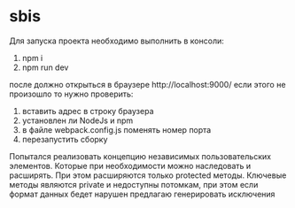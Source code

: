 # sbis
Для запуска проекта необходимо выполнить в консоли:

1) npm i
2) npm run dev

после должно открыться в браузере http://localhost:9000/
если этого не произошло то нужно проверить:

1) вставить адрес в строку браузера
2) установлен ли NodeJs и npm
3) в файле webpack.config.js поменять номер порта 
4) перезапустить сборку

Попытался реализовать концепцию независимых пользовательских элементов. Которые при необходимости можно наследовать и расширять.
При этом расширяются только protected методы. Ключевые методы являются private и недоступны потомкам, при этом если формат 
данных бедет нарушен предлагаю генерировать исключения
